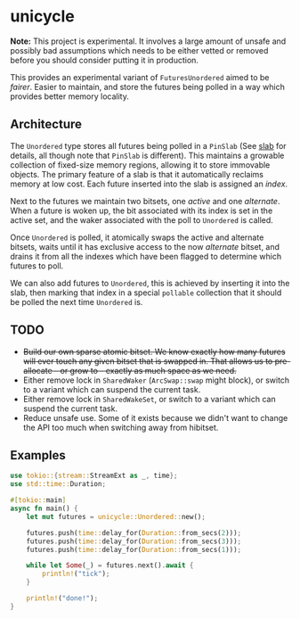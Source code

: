 # unicycle

**Note:** This project is experimental. It involves a large amount of unsafe
and possibly bad assumptions which needs to be either vetted or removed before
you should consider putting it in production.

This provides an experimental variant of `FuturesUnordered` aimed to be
_fairer_. Easier to maintain, and store the futures being polled in a way which
provides better memory locality.

## Architecture

The `Unordered` type stores all futures being polled in a `PinSlab` (See [slab]
for details, all though note that `PinSlab` is different). This maintains a
growable collection of fixed-size memory regions, allowing it to store immovable
objects. The primary feature of a slab is that it automatically reclaims memory
at low cost. Each future inserted into the slab is assigned an _index_.

Next to the futures we maintain two bitsets, one _active_ and one
_alternate_. When a future is woken up, the bit associated with its index is
set in the active set, and the waker associated with the poll to `Unordered`
is called.

Once `Unordered` is polled, it atomically swaps the active and alternate
bitsets, waits until it has exclusive access to the now _alternate_ bitset, and
drains it from all the indexes which have been flagged to determine which
futures to poll.

We can also add futures to `Unordered`, this is achieved by inserting it into
the slab, then marking that index in a special `pollable` collection that it
should be polled the next time `Unordered` is.

[slab]: https://github.com/carllerche/slab

## TODO

* ~~Build our own sparse atomic bitset. We know exactly how many futures will
  ever touch any given bitset that is swapped in. That allows us to
  pre-allocate - or grow to - exactly as much space as we need.~~
* Either remove lock in `SharedWaker` (`ArcSwap::swap` might block), or switch
  to a variant which can suspend the current task.
* Either remove lock in `SharedWakeSet`, or switch to a variant which can
  suspend the current task.
* Reduce unsafe use. Some of it exists because we didn't want to change the API
  too much when switching away from hibitset.

## Examples

```rust
use tokio::{stream::StreamExt as _, time};
use std::time::Duration;

#[tokio::main]
async fn main() {
    let mut futures = unicycle::Unordered::new();

    futures.push(time::delay_for(Duration::from_secs(2)));
    futures.push(time::delay_for(Duration::from_secs(3)));
    futures.push(time::delay_for(Duration::from_secs(1)));

    while let Some(_) = futures.next().await {
        println!("tick");
    }

    println!("done!");
}
```